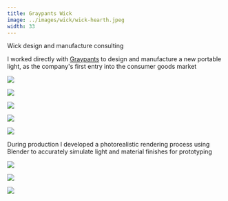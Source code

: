 ```yaml
---
title: Graypants Wick
image: ../images/wick/wick-hearth.jpeg
width: 33
---
```


Wick design and manufacture consulting

I worked directly with [Graypants](https://graypants.com) to design and manufacture a new portable light, as the company's first entry into the consumer goods market

![](../images/wick/wick-hearth.jpeg)

![](../images/wick/wick-prototypes.jpg)

![](../images/wick/wick-cad.jpg)

![](../images/wick/wick-studio-top.jpg)

![](../images/wick/wick-studio-bottom.jpg)

During production I developed a photorealistic rendering process using Blender to accurately simulate light and material finishes for prototyping

![](../images/wick/wick-rendering-1.jpeg)

![](../images/wick/wick-rendering-2.jpeg)

![](../images/wick/wick-rendering-3.jpeg)